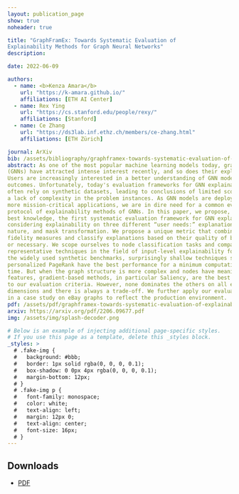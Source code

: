 ```yaml
---
layout: publication_page
show: true
noheader: true

title: "GraphFramEx: Towards Systematic Evaluation of
Explainability Methods for Graph Neural Networks"
description: 

date: 2022-06-09

authors:
  - name: <b>Kenza Amara</b>
    url: "https://k-amara.github.io/"
    affiliations: [ETH AI Center]
  - name: Rex Ying
    url: "https://cs.stanford.edu/people/rexy/"
    affiliations: [Stanford]
  - name: Ce Zhang
    url: "https://ds3lab.inf.ethz.ch/members/ce-zhang.html"
    affiliations: [ETH Zürich]

journal: ArXiv
bib: /assets/bibliography/graphframex-towards-systematic-evaluation-of-explainability-methods-for-graph-neural-networks.txt
abstract: As one of the most popular machine learning models today, graph neural networks
(GNNs) have attracted intense interest recently, and so does their explainability.
Users are increasingly interested in a better understanding of GNN models and their
outcomes. Unfortunately, today's evaluation frameworks for GNN explainability
often rely on synthetic datasets, leading to conclusions of limited scope due to
a lack of complexity in the problem instances. As GNN models are deployed to
more mission-critical applications, we are in dire need for a common evaluation
protocol of explainability methods of GNNs. In this paper, we propose, to our
best knowledge, the first systematic evaluation framework for GNN explainability,
considering explainability on three different “user needs:” explanation focus, mask
nature, and mask transformation. We propose a unique metric that combines the
fidelity measures and classify explanations based on their quality of being sufficient
or necessary. We scope ourselves to node classification tasks and compare the most
representative techniques in the field of input-level explainability for GNNs. For
the widely used synthetic benchmarks, surprisingly shallow techniques such as
personalized PageRank have the best performance for a minimum computation
time. But when the graph structure is more complex and nodes have meaningful
features, gradient-based methods, in particular Saliency, are the best according
to our evaluation criteria. However, none dominates the others on all evaluation
dimensions and there is always a trade-off. We further apply our evaluation protocol
in a case study on eBay graphs to reflect the production environment.
pdf: /assets/pdf/graphframex-towards-systematic-evaluation-of-explainability-methods-for-graph-neural-networks.pdf
arxiv: https://arxiv.org/pdf/2206.09677.pdf
img: /assets/img/splash-decoder.png

# Below is an example of injecting additional page-specific styles.
# If you use this page as a template, delete this _styles block.
_styles: >
  # .fake-img {
  #   background: #bbb;
  #   border: 1px solid rgba(0, 0, 0, 0.1);
  #   box-shadow: 0 0px 4px rgba(0, 0, 0, 0.1);
  #   margin-bottom: 12px;
  # }
  # .fake-img p {
  #   font-family: monospace;
  #   color: white;
  #   text-align: left;
  #   margin: 12px 0;
  #   text-align: center;
  #   font-size: 16px;
  # }
---
```


## Downloads

- [PDF]({{page.pdf}})
